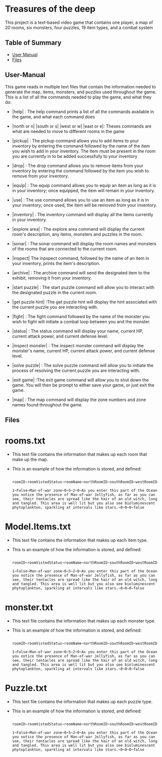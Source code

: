 # Treasures of the deep
This project is a text-based video game that contains one player, a map of 20 rooms, six monsters, four puzzles, 19 item types, and a combat system

## Table of Summary
- [User Manual](#user-manual)
- [Files](#files)

## User-Manual
This game reads in multiple text files that contain the information needed to generate the map, items, monsters, and puzzles used throughout the game.
This is a list of all the commands needed to play the game, and what they do:
- |help| : The help command prints a list of all the commands available in the game, and what each command does
 
- |north or n| |south or s| |west or w| |east or e|: Theses commands  are what are needed to move to different rooms in the game
 
- |pickup| : The pickup command allows you to add items to your inventory by entering the command followed by the name of the item you wish to add in your inventory. The item must be present in the room you are currently in
  to be added successfully to your inventory
  
- |drop| : The drop command allows you to remove items from your inventory by entering the command followed by the item you wish to remove from your inventory.
  
- |equip| : The equip command allows you to equip an item as long as it is in your inventory; once equipped, the item will remain in your inventory.

- |use| : The use command allows you to use an item as long as it is in your inventory; once used, the item will be removed from your inventory.
  
- |inventory| : The inventory command will display all the items currently in your inventory.
  
- |explore area| : The explore area command will display the current room's description, any items, monsters and puzzles in the room.
  
- |sonar| : The sonar command will display the room names and monsters of the rooms that are connected to the current room.

- |inspect| The inpspect command, followed by the name of an item in your inventory, prints the item's description.
  
- |archive| : The archive command will send the designated item to the exhibit, removing it from your inventory.
  
- |start puzzle| : The start puzzle command will allow you to interact with the designated puzzle in the current room.
  
- |get puzzle hint| :The get puzzle hint will display the hint associated with the current puzzle you are interacting with.
  
- |fight| : The fight command followed by the name of the monster you wish to fight will initiate a combat loop between you and the monster.
  
- |status| : The status command will display your name, current HP, current attack power, and current defense level.
  
- |inspect monster| : The inspect monster command will display the monster's name, current HP, current attack power, and current defense level.
  
- |solve puzzle| : The solve puzzle command will allow you to initiate the process of resolving the current puzzle you are interacting with.
  
- |exit game| :The exit game command will allow you to shut down the game. You will then be prompt to either save your game, or just exit the game.
  
- |map| : The map command will display the zone numbers and zone names found throughout the game.
             


## Files

# rooms.txt
 - This text file contains the information that makes up each room that make up the map.
 - This is an example of how the information is stored, and defined:

   ```
    roomID~roomVistedStatus~roomName~northRoomID~southRoomID~westRoomID~eastRoomID~roomInventory~puzzlesInRoom~monstersInRoom~southRoomLockedStatus
   
   1~False~Man-of-war zone~0~5~2~0~As you enter this part of the Ocean you notice the presence of Man-of-war Jellyfish, as far as you can see, their tentacles are spread like the hair of an old witch, long and tangled. This area is well lit but you also see bioluminescent phytoplankton, sparkling at intervals like stars.~0~0~0~false
   ```
# Model.Items.txt
 - This text file contains the information that makes up each item type.
 - This is an example of how the information is stored, and defined:
   
   ```
    roomID~roomVistedStatus~roomName~northRoomID~southRoomID~westRoomID~eastRoomID~roomInventory~puzzlesInRoom~monstersInRoom~southRoomLockedStatus
   
   1~False~Man-of-war zone~0~5~2~0~As you enter this part of the Ocean you notice the presence of Man-of-war Jellyfish, as far as you can see, their tentacles are spread like the hair of an old witch, long and tangled. This area is well lit but you also see bioluminescent phytoplankton, sparkling at intervals like stars.~0~0~0~false
   ```
# monster.txt
 - This text file contains the information that makes up each monster type.
 - This is an example of how the information is stored, and defined:

   ```
    roomID~roomVistedStatus~roomName~northRoomID~southRoomID~westRoomID~eastRoomID~roomInventory~puzzlesInRoom~monstersInRoom~southRoomLockedStatus
   
   1~False~Man-of-war zone~0~5~2~0~As you enter this part of the Ocean you notice the presence of Man-of-war Jellyfish, as far as you can see, their tentacles are spread like the hair of an old witch, long and tangled. This area is well lit but you also see bioluminescent phytoplankton, sparkling at intervals like stars.~0~0~0~false
   ```
# Puzzle.txt
 - This text file contains the information that makes up each puzzle type.
 - This is an example of how the information is stored, and defined:

   ```
    roomID~roomVistedStatus~roomName~northRoomID~southRoomID~westRoomID~eastRoomID~roomInventory~puzzlesInRoom~monstersInRoom~southRoomLockedStatus
   
   1~False~Man-of-war zone~0~5~2~0~As you enter this part of the Ocean you notice the presence of Man-of-war Jellyfish, as far as you can see, their tentacles are spread like the hair of an old witch, long and tangled. This area is well lit but you also see bioluminescent phytoplankton, sparkling at intervals like stars.~0~0~0~false
   ```


